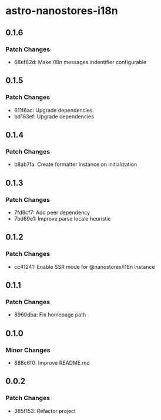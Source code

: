 # astro-nanostores-i18n

## 0.1.6

### Patch Changes

- 68ef82d: Make i18n messages indentifier configurable

## 0.1.5

### Patch Changes

- 611f6ac: Upgrade dependencies
- bd183ef: Upgrade dependencies

## 0.1.4

### Patch Changes

- b8ab7fa: Create formatter instance on initialization

## 0.1.3

### Patch Changes

- 7fd8cf7: Add peer dependency
- 7bd69e1: Improve parse locale heuristic

## 0.1.2

### Patch Changes

- cc41241: Enable SSR mode for @nanostores/i18n instance

## 0.1.1

### Patch Changes

- 8960dba: Fix homepage path

## 0.1.0

### Minor Changes

- 888c6f0: Improve README.md

## 0.0.2

### Patch Changes

- 385f153: Refactor project
